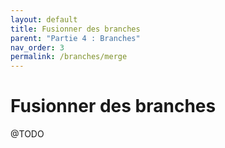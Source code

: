 ```yaml
---
layout: default
title: Fusionner des branches
parent: "Partie 4 : Branches"
nav_order: 3
permalink: /branches/merge
---
```


# Fusionner des branches
@TODO
